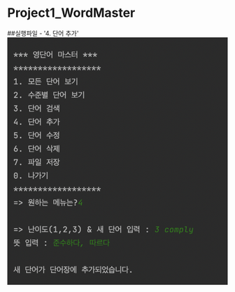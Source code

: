# Project1_WordMaster

##실행파일 - '4. 단어 추가'
<img src="https://github.com/cillahh/Project1_WordMaster/blob/main/단어%20추가.png?raw=true">

